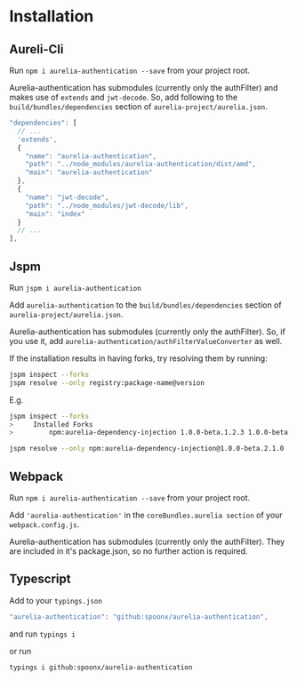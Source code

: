 # Installation

## Aureli-Cli

Run `npm i aurelia-authentication --save` from your project root.

Aurelia-authentication has submodules (currently only the authFilter) and makes use of `extends` and `jwt-decode`. So, add following to the `build/bundles/dependencies` section of `aurelia-project/aurelia.json`.

```js
"dependencies": [
  // ...
  'extends',
  {
    "name": "aurelia-authentication",
    "path": "../node_modules/aurelia-authentication/dist/amd",
    "main": "aurelia-authentication"
  },
  {
    "name": "jwt-decode",
    "path": "../node_modules/jwt-decode/lib",
    "main": "index"
  }
  // ...
],
```

## Jspm

Run `jspm i aurelia-authentication`

Add `aurelia-authentication` to the `build/bundles/dependencies` section of `aurelia-project/aurelia.json`.

Aurelia-authentication has submodules (currently only the authFilter). So, if you use it, add `aurelia-authentication/authFilterValueConverter` as well.

If the installation results in having forks, try resolving them by running:

```sh
jspm inspect --forks
jspm resolve --only registry:package-name@version
```

E.g.

```sh
jspm inspect --forks
>     Installed Forks
>         npm:aurelia-dependency-injection 1.0.0-beta.1.2.3 1.0.0-beta.2.1.0

jspm resolve --only npm:aurelia-dependency-injection@1.0.0-beta.2.1.0
```


## Webpack

Run `npm i aurelia-authentication --save` from your project root.

Add `'aurelia-authentication'` in the `coreBundles.aurelia section` of your `webpack.config.js`.

Aurelia-authentication has submodules (currently only the authFilter). They are included in it's package.json, so no further action is required.

## Typescript

Add to your `typings.json`

```js
"aurelia-authentication": "github:spoonx/aurelia-authentication",
```

and run `typings i`

or run

```sh
typings i github:spoonx/aurelia-authentication
```
